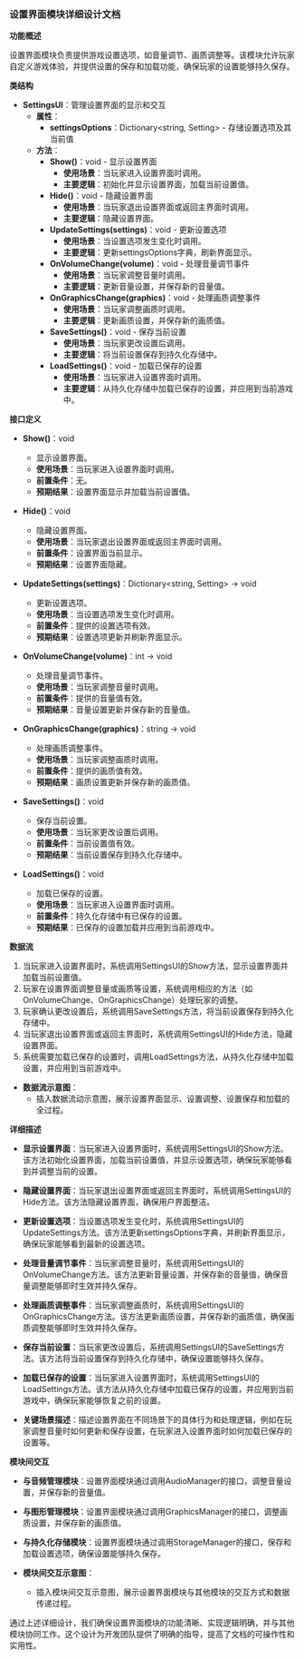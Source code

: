 ### 设置界面模块详细设计文档

**功能概述**

设置界面模块负责提供游戏设置选项，如音量调节、画质调整等。该模块允许玩家自定义游戏体验，并提供设置的保存和加载功能，确保玩家的设置能够持久保存。

**类结构**

- **SettingsUI**：管理设置界面的显示和交互
  - **属性**：
    - **settingsOptions**：Dictionary<string, Setting> - 存储设置选项及其当前值
  - **方法**：
    - **Show()**：void - 显示设置界面
      - **使用场景**：当玩家进入设置界面时调用。
      - **主要逻辑**：初始化并显示设置界面，加载当前设置值。
    - **Hide()**：void - 隐藏设置界面
      - **使用场景**：当玩家退出设置界面或返回主界面时调用。
      - **主要逻辑**：隐藏设置界面。
    - **UpdateSettings(settings)**：void - 更新设置选项
      - **使用场景**：当设置选项发生变化时调用。
      - **主要逻辑**：更新settingsOptions字典，刷新界面显示。
    - **OnVolumeChange(volume)**：void - 处理音量调节事件
      - **使用场景**：当玩家调整音量时调用。
      - **主要逻辑**：更新音量设置，并保存新的音量值。
    - **OnGraphicsChange(graphics)**：void - 处理画质调整事件
      - **使用场景**：当玩家调整画质时调用。
      - **主要逻辑**：更新画质设置，并保存新的画质值。
    - **SaveSettings()**：void - 保存当前设置
      - **使用场景**：当玩家更改设置后调用。
      - **主要逻辑**：将当前设置保存到持久化存储中。
    - **LoadSettings()**：void - 加载已保存的设置
      - **使用场景**：当玩家进入设置界面时调用。
      - **主要逻辑**：从持久化存储中加载已保存的设置，并应用到当前游戏中。

**接口定义**

- **Show()**：void
  - 显示设置界面。
  - **使用场景**：当玩家进入设置界面时调用。
  - **前置条件**：无。
  - **预期结果**：设置界面显示并加载当前设置值。

- **Hide()**：void
  - 隐藏设置界面。
  - **使用场景**：当玩家退出设置界面或返回主界面时调用。
  - **前置条件**：设置界面当前显示。
  - **预期结果**：设置界面隐藏。

- **UpdateSettings(settings)**：Dictionary<string, Setting> -> void
  - 更新设置选项。
  - **使用场景**：当设置选项发生变化时调用。
  - **前置条件**：提供的设置选项有效。
  - **预期结果**：设置选项更新并刷新界面显示。

- **OnVolumeChange(volume)**：int -> void
  - 处理音量调节事件。
  - **使用场景**：当玩家调整音量时调用。
  - **前置条件**：提供的音量值有效。
  - **预期结果**：音量设置更新并保存新的音量值。

- **OnGraphicsChange(graphics)**：string -> void
  - 处理画质调整事件。
  - **使用场景**：当玩家调整画质时调用。
  - **前置条件**：提供的画质值有效。
  - **预期结果**：画质设置更新并保存新的画质值。

- **SaveSettings()**：void
  - 保存当前设置。
  - **使用场景**：当玩家更改设置后调用。
  - **前置条件**：当前设置值有效。
  - **预期结果**：当前设置保存到持久化存储中。

- **LoadSettings()**：void
  - 加载已保存的设置。
  - **使用场景**：当玩家进入设置界面时调用。
  - **前置条件**：持久化存储中有已保存的设置。
  - **预期结果**：已保存的设置加载并应用到当前游戏中。

**数据流**

1. 当玩家进入设置界面时，系统调用SettingsUI的Show方法，显示设置界面并加载当前设置值。
2. 玩家在设置界面调整音量或画质等设置，系统调用相应的方法（如OnVolumeChange、OnGraphicsChange）处理玩家的调整。
3. 玩家确认更改设置后，系统调用SaveSettings方法，将当前设置保存到持久化存储中。
4. 当玩家退出设置界面或返回主界面时，系统调用SettingsUI的Hide方法，隐藏设置界面。
5. 系统需要加载已保存的设置时，调用LoadSettings方法，从持久化存储中加载设置，并应用到当前游戏中。

- **数据流示意图**：
  - 插入数据流动示意图，展示设置界面显示、设置调整、设置保存和加载的全过程。

**详细描述**

- **显示设置界面**：当玩家进入设置界面时，系统调用SettingsUI的Show方法。该方法初始化设置界面，加载当前设置值，并显示设置选项，确保玩家能够看到并调整当前的设置。

- **隐藏设置界面**：当玩家退出设置界面或返回主界面时，系统调用SettingsUI的Hide方法。该方法隐藏设置界面，确保用户界面整洁。

- **更新设置选项**：当设置选项发生变化时，系统调用SettingsUI的UpdateSettings方法。该方法更新settingsOptions字典，并刷新界面显示，确保玩家能够看到最新的设置选项。

- **处理音量调节事件**：当玩家调整音量时，系统调用SettingsUI的OnVolumeChange方法。该方法更新音量设置，并保存新的音量值，确保音量调整能够即时生效并持久保存。

- **处理画质调整事件**：当玩家调整画质时，系统调用SettingsUI的OnGraphicsChange方法。该方法更新画质设置，并保存新的画质值，确保画质调整能够即时生效并持久保存。

- **保存当前设置**：当玩家更改设置后，系统调用SettingsUI的SaveSettings方法。该方法将当前设置保存到持久化存储中，确保设置能够持久保存。

- **加载已保存的设置**：当玩家进入设置界面时，系统调用SettingsUI的LoadSettings方法。该方法从持久化存储中加载已保存的设置，并应用到当前游戏中，确保玩家能够恢复之前的设置。

- **关键场景描述**：描述设置界面在不同场景下的具体行为和处理逻辑，例如在玩家调整音量时如何更新和保存设置，在玩家进入设置界面时如何加载已保存的设置等。

**模块间交互**

- **与音频管理模块**：设置界面模块通过调用AudioManager的接口，调整音量设置，并保存新的音量值。
- **与图形管理模块**：设置界面模块通过调用GraphicsManager的接口，调整画质设置，并保存新的画质值。
- **与持久化存储模块**：设置界面模块通过调用StorageManager的接口，保存和加载设置选项，确保设置能够持久保存。

- **模块间交互示意图**：
  - 插入模块间交互示意图，展示设置界面模块与其他模块的交互方式和数据传递过程。

通过上述详细设计，我们确保设置界面模块的功能清晰、实现逻辑明确，并与其他模块协同工作。这个设计为开发团队提供了明确的指导，提高了文档的可操作性和实用性。